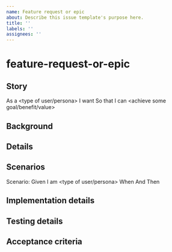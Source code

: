 ```yaml
---
name: Feature request or epic
about: Describe this issue template's purpose here.
title: ''
labels: ''
assignees: ''
---
```


# feature-request-or-epic

## Story

As a &lt;type of user/persona&gt; I want  So that I can &lt;achieve some goal/benefit/value&gt;

## Background

## Details

## Scenarios

Scenario:  Given I am &lt;type of user/persona&gt; When  And  Then 

## Implementation details

## Testing details

## Acceptance criteria

